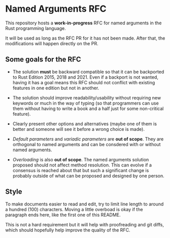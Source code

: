 # Named Arguments RFC

This repository hosts a **work-in-progress** RFC for named arguments in the Rust programming language.

It will be used as long as the RFC PR for it has not been made. After that, the modifications will
happen directly on the PR.

## Some goals for the RFC

- The solution **must** be backward compatible so that it can be backported to Rust Edition 2015,
  2018 and 2021. Even if a backport is not wanted, having it has a goal means this RFC should not
  conflict with existing features in one edition but not in another.

- The solution should improve readability/usability without requiring new keywords or much in the
  way of typing (so that programmers can use them without having to write a book and a half just
  for some non-critical feature).

- Clearly present other options and alternatives (maybe one of them is better and someone will see
  it before a wrong choice is made).

- *Default parameters* and *variadic parameters* are **out of scope**. They are orthogonal to named
  arguments and can be consdered with or without named arguments.

- *Overloading* is also **out of scope**. The named arguments solution proposed should not affect
  method resolution. This can evolve if a consensus is reached about that but such a significant
  change is probably outside of what can be proposed and designed by one person.

## Style

To make documents easier to read and edit, try to limit line length to around a hundred (100)
characters. Moving a little overboad is okay if the paragraph ends here, like the first one of
this README.

This is not a hard requirement but it will help with proofreading and git diffs, which should
hopefully help improve the quality of the RFC.
